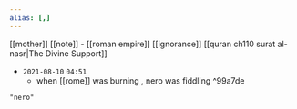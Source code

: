 ```yaml
---
alias: [,]
---
```

[[mother]] [[note]] - [[roman empire]] [[ignorance]] [[quran ch110 surat al-nasr|The Divine Support]]

- `2021-08-10`  `04:51`
	- when [[rome]] was burning , nero was fiddling ^99a7de

```query
"nero"
```
